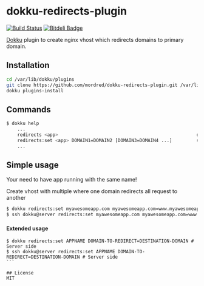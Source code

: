 # dokku-redirects-plugin

[![Build Status](https://travis-ci.org/Mordred/dokku-redirects-plugin.svg?branch=master)](https://travis-ci.org/Mordred/dokku-redirects-plugin)
[![Bitdeli Badge](https://d2weczhvl823v0.cloudfront.net/Mordred/dokku-redirects-plugin/trend.png)](https://bitdeli.com/free "Bitdeli Badge")

[Dokku](https://github.com/progrium/dokku) plugin to create nginx vhost which redirects domains to primary domain.

## Installation

```bash
cd /var/lib/dokku/plugins
git clone https://github.com/mordred/dokku-redirects-plugin.git /var/lib/dokku/plugins/redirects-plugin
dokku plugins-install
```

## Commands

```bash
$ dokku help
    ...
    redirects <app>                                                   display redirects for an app
    redirects:set <app> DOMAIN1=DOMAIN2 [DOMAIN3=DOMAIN4 ...]         set one or more domains redirects
    ...
```

## Simple usage

Your need to have app running with the same name!

Create vhost with multiple where one domain redirects all request to another

```bash
$ dokku redirects:set myawesomeapp.com myawesomeapp.com=www.myawesomeapp.com # Server side
$ ssh dokku@server redirects:set myawesomeapp.com myawesomeapp.com=www.myawesomeapp.com # Client side
```

#### Extended usage
````
$ dokku redirects:set APPNAME DOMAIN-TO-REDIRECT=DESTINATION-DOMAIN # Server side
$ ssh dokku@server redirects:set APPNAME DOMAIN-TO-REDIRECT=DESTINATION-DOMAIN # Server side
```

## License
MIT
